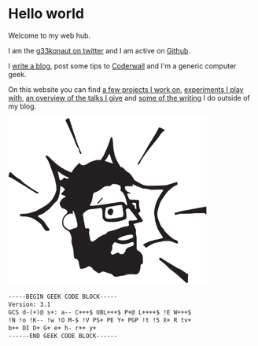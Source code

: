 # Hello world

Welcome to my web hub.

I am the [g33konaut on twitter](https://twitter.com/g33konaut) and I am active on [Github](http://github.com/avgp).

I [write a blog](http://ox86.tumblr.com), post some tips to [Coderwall](https://www.coderwall.com/martin-n) and I'm a generic computer geek.

On this website you can find [a few projects I work on](projects.html), [experiments I play with](experiments.html),
[an overview of the talks I give](speaking.html) and [some of the writing](writing.html) I do outside of my blog.

<img src="images/sketched_me.png" width="80%" alt="Martin Naumann aka Geekonaut">

    -----BEGIN GEEK CODE BLOCK-----
    Version: 3.1
    GCS d-(+)@ s+: a-- C+++$ UBL+++$ P+@ L++++$ !E W+++$
    !N !o !K-- !w !O M-$ !V PS+ PE Y+ PGP !t !5 X+ R tv+
    b++ DI D+ G+ e+ h- r++ y+
    ------END GEEK CODE BLOCK------
